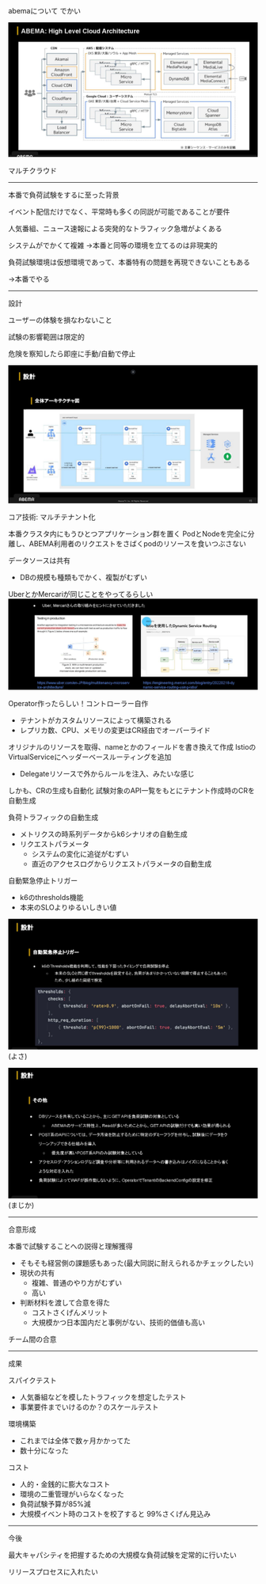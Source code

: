 abemaについて
でかい

![alt text](image.png)

マルチクラウド

---

本番で負荷試験をするに至った背景

イベント配信だけでなく、平常時も多くの同説が可能であることが要件

人気番組、ニュース速報による突発的なトラフィック急増がよくある

システムがでかくて複雑
→本番と同等の環境を立てるのは非現実的

負荷試験環境は仮想環境であって、本番特有の問題を再現できないこともある

→本番でやる

---

設計

ユーザーの体験を損なわないこと

試験の影響範囲は限定的

危険を察知したら即座に手動/自動で停止

![alt text](image-1.png)


コア技術: マルチテナント化

本番クラスタ内にもうひとつアプリケーション群を置く
PodとNodeを完全に分離し、ABEMA利用者のリクエストをさばくpodのリソースを食いつぶさない

データソースは共有
- DBの規模も種類もでかく、複製がむずい

UberとかMercariが同じことをやってるらしい
![alt text](image-2.png)

Operator作ったらしい！コントローラー自作
- テナントがカスタムリソースによって構築される
- レプリカ数、CPU、メモリの変更はCR経由でオーバーライド

オリジナルのリソースを取得、nameとかのフィールドを書き換えて作成
IstioのVirtualServiceにヘッダーベースルーティングを追加
- Delegateリソースで外からルールを注入、みたいな感じ

しかも、CRの生成も自動化
試験対象のAPI一覧をもとにテナント作成時のCRを自動生成

負荷トラフィックの自動生成
- メトリクスの時系列データからk6シナリオの自動生成
- リクエストパラメータ
  - システムの変化に追従がむずい
  - 直近のアクセスログからリクエストパラメータの自動生成

自動緊急停止トリガー
- k6のthresholds機能
- 本来のSLOよりゆるいしきい値

![alt text](image-3.png)
(よさ)

![alt text](image-4.png)
(まじか)

---

合意形成

本番で試験することへの説得と理解獲得
- そもそも経営側の課題感もあった(最大同説に耐えられるかチェックしたい)
- 現状の共有
  - 複雑、普通のやり方がむずい
  - 高い
- 判断材料を渡して合意を得た
  - コストさくげんメリット
  - 大規模かつ日本国内だと事例がない、技術的価値も高い

チーム間の合意

---

成果

スパイクテスト
- 人気番組などを模したトラフィックを想定したテスト
- 事業要件までいけるのか？のスケールテスト

環境構築
- これまでは全体で数ヶ月かかってた
- 数十分になった

コスト
- 人的・金銭的に膨大なコスト
- 環境の二重管理がいらなくなった
- 負荷試験予算が85%減
- 大規模イベント時のコストを校了すると 99%さくげん見込み

---

今後

最大キャパシティを把握するための大規模な負荷試験を定常的に行いたい

リリースプロセスに入れたい
